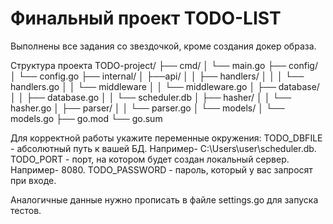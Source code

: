 # Финальный проект TODO-LIST

Выполнены все задания со звездочкой, кроме создания докер образа.

Структура проекта
TODO-project/
├── cmd/
│   └── main.go
├── config/
│   └── config.go
├── internal/
│   ├──api/
│   │   ├── handlers/
│   │   │      └── handlers.go
│   │   └── middleware
│   │         └── middleware.go
│   ├── database/
│   │   ├── database.go
│   │   └── scheduler.db
│   ├── hasher/
│   │   └── hasher.go
│   ├── parser/
│   │   └── parser.go
│   └── models/
│       └── models.go
├── go.mod
└── go.sum

Для корректной работы укажите переменные окружения:
TODO_DBFILE - абсолютный путь к вашей БД. Например- C:\Users\user\scheduler.db.
TODO_PORT - порт, на котором будет создан локальный сервер. Например- 8080.
TODO_PASSWORD - пароль, который у вас запросят при входе.

Аналогичные данные нужно прописать в файле settings.go для запуска тестов.